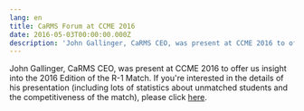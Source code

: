 ```yaml
---
lang: en
title: CaRMS Forum at CCME 2016
date: 2016-05-03T00:00:00.000Z
description: 'John Gallinger, CaRMS CEO, was present at CCME 2016 to offer us insight into the 2016 Edition of the R-1 Match.'
---
```



John Gallinger, CaRMS CEO, was present at CCME 2016 to offer us insight into the 2016 Edition of the R-1 Match. If you're interested in the details of his presentation (including lots of statistics about unmatched students and the competitiveness of the match), please click [here](http://www.carms.ca/en/news/2016-carms-forum-presentation-available-online/).